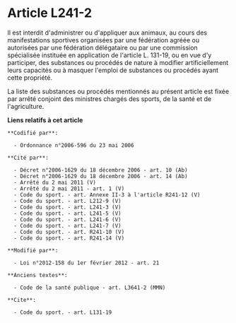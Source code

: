 # Article L241-2

Il est interdit d'administrer ou d'appliquer aux animaux, au cours des          manifestations sportives organisées par une
fédération agréée ou autorisées par une fédération délégataire ou par une commission spécialisée instituée en application de
l'article L. 131-19, ou en vue d'y participer, des substances ou procédés de nature à modifier artificiellement leurs
capacités ou à masquer l'emploi de substances ou procédés ayant cette propriété. 

La liste des substances ou procédés mentionnés au présent article est fixée par arrêté conjoint des ministres chargés des
sports, de la santé et de l'agriculture.

**Liens relatifs à cet article**

	**Codifié par**:

	  - Ordonnance n°2006-596 du 23 mai 2006

	**Cité par**:

	  - Décret n°2006-1629 du 18 décembre 2006 - art. 10 (Ab)
	  - Décret n°2006-1629 du 18 décembre 2006 - art. 14 (Ab)
	  - Arrêté du 2 mai 2011 (V)
	  - Arrêté du 2 mai 2011 - art. 1 (V)
	  - Code du sport. - art. Annexe II-3 à l'article R241-12 (V)
	  - Code du sport. - art. L212-9 (V)
	  - Code du sport. - art. L241-3 (V)
	  - Code du sport. - art. L241-5 (V)
	  - Code du sport. - art. L241-6 (V)
	  - Code du sport. - art. L241-7 (V)
	  - Code du sport. - art. R241-10 (V)
	  - Code du sport. - art. R241-14 (V)

	**Modifié par**:

	  - Loi n°2012-158 du 1er février 2012 - art. 21

	**Anciens textes**:

	  - Code de la santé publique - art. L3641-2 (MMN)

	**Cite**:

	  - Code du sport. - art. L131-19
